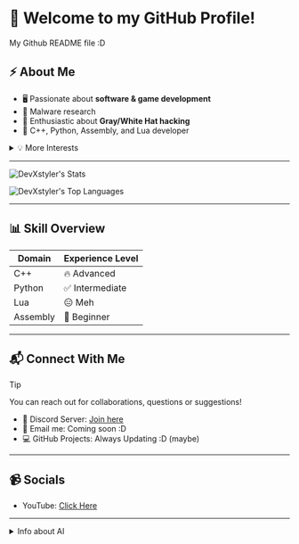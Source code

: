 # 👋 Welcome to my GitHub Profile!

My Github README file :D

## ⚡ About Me

- 🖥️ Passionate about **software & game development**
- 🧠 Malware research
- 🔐 Enthusiastic about **Gray/White Hat hacking**
- 🧰 C++, Python, Assembly, and Lua developer

<details>
<summary>💡 More Interests</summary>

- 🔍 Reverse Engineering  
- 🧬 System Internals  
- 🛠️ Building custom tools  
- 🧪 Creating experimental projects

</details>

---

![DevXstyler's Stats](https://github-readme-stats.vercel.app/api?username=DevXstyler&theme=vue-dark&show_icons=true&hide_border=true&count_private=false)

![DevXstyler's Top Languages](https://github-readme-stats.vercel.app/api/top-langs/?username=DevXstyler&theme=vue-dark&show_icons=true&hide_border=true&layout=compact)

---

## 📊 Skill Overview

| Domain              | Experience Level    |
|---------------------|---------------------|
| C++                  | 🔥 Advanced          |
| Python               | ✅ Intermediate      |
| Lua                  | 😑 Meh              |
| Assembly             | 🌱 Beginner          |

---

## 📬 Connect With Me

> [!TIP]
> You can reach out for collaborations, questions or suggestions!

- 💬 Discord Server: [Join here](https://discord.gg/75W6mXRh5f)
- 📨 Email me: Coming soon :D
- 💻 GitHub Projects: Always Updating :D (maybe)

---

## 📹 Socials
- YouTube: [Click Here](https://www.youtube.com/@Dev-Xstyler)

---

<details>
  <summary>Info about AI</summary>
  I am often using AI because it **Helps**, I use it as a tool and not as a solution. Also often there are just no good tutorials on YouTube, good documentations or anything else. So I use ChatGPT's "Search" feature to get solutions on things I have no Idea how to implement.
This, again does not mean I am a vibe coder or have no real skills. I am still actively coding by myself and only rarely using ChatGPT for the hardest things.


I also use AI for my README's to just get them quickly done. When completely finishing a project though (without issues) and when I have enough time, I update them myself but I still "design" them with MD (markdown) features and Emojis to make them "more enjoyable" to read.

Also thank you for checking out my Account :)
</details>
